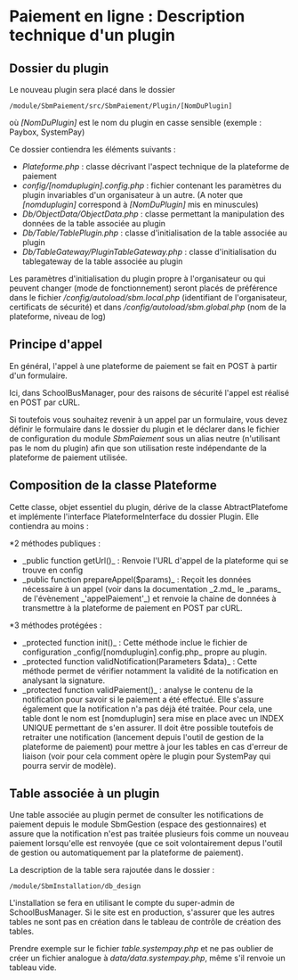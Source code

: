 # Paiement en ligne : Description technique d'un plugin

## Dossier du plugin

Le nouveau plugin sera placé dans le dossier 
	
	/module/SbmPaiement/src/SbmPaiement/Plugin/[NomDuPlugin] 
où _[NomDuPlugin]_ est le nom du plugin en casse sensible (exemple : Paybox, SystemPay)

Ce dossier contiendra les éléments suivants :

* _Plateforme.php_ : classe décrivant l'aspect technique de la plateforme de paiement
* _config/[nomduplugin].config.php_ : fichier contenant les paramètres du plugin invariables d'un organisateur à un autre.
(A noter que _[nomduplugin]_ correspond à _[NomDuPlugin]_ mis en minuscules)
* _Db/ObjectData/ObjectData.php_ : classe permettant la manipulation des données de la table associée au plugin
* _Db/Table/TablePlugin.php_ : classe d'initialisation de la table associée au plugin
* _Db/TableGateway/PluginTableGateway.php_ : classe d'initialisation du tablegateway de la table associée au plugin

Les paramètres d'initialisation du plugin propre à l'organisateur ou qui peuvent changer (mode de fonctionnement) seront placés de préférence dans le fichier _/config/autoload/sbm.local.php_ (identifiant de l'organisateur, certificats de sécurité) et dans _/config/autoload/sbm.global.php_ (nom de la plateforme, niveau de log)

## Principe d'appel

En général, l'appel à une plateforme de paiement se fait en POST à partir d'un formulaire. 

Ici, dans SchoolBusManager, pour des raisons de sécurité l'appel est réalisé en POST par cURL. 

Si toutefois vous souhaitez revenir à un appel par un formulaire, vous devez définir le formulaire dans le dossier du plugin et le déclarer dans le fichier de configuration du module _SbmPaiement_ sous un alias neutre (n'utilisant pas le nom du plugin) afin que son utilisation reste indépendante de la plateforme de paiement utilisée.

## Composition de la classe Plateforme

Cette classe, objet essentiel du plugin, dérive de la classe AbtractPlatefome et implémente l'interface PlateformeInterface du dossier Plugin. Elle contiendra au moins :
 
*2 méthodes publiques :
<ul><li>_public function getUrl()_ : Renvoie l'URL d'appel de la plateforme qui se trouve en config
<li>_public function prepareAppel($params)_ : Reçoit les données nécessaire à un appel (voir dans la documentation _2.md_ le _params_ de l'évènement _'appelPaiement'_) et renvoie la chaine de données à transmettre à la plateforme de paiement en POST par cURL.
</ul>

*3 méthodes protégées :
<ul><li>_protected function init()_ : Cette méthode inclue le fichier de configuration _config/[nomduplugin].config.php_ propre au plugin.
<li>_protected function validNotification(Parameters $data)_ : Cette méthode permet de vérifier notamment la validité de la notification en analysant la signature.
<li>_protected function validPaiement()_ : analyse le contenu de la notification pour savoir si le paiement a été effectué. Elle s'assure également que la notification n'a pas déjà été traitée. Pour cela, une table dont le nom est [nomduplugin] sera mise en place avec un INDEX UNIQUE permettant de s'en assurer. Il doit être possible toutefois de retraiter une notification (lancement depuis l'outil de gestion de la plateforme de paiement) pour mettre à jour les tables en cas d'erreur de liaison (voir pour cela comment opère le plugin pour SystemPay qui pourra servir de modèle).
</ul>


## Table associée à un plugin

Une table associée au plugin permet de consulter les notifications de paiement depuis le module SbmGestion (espace des gestionnaires) et assure que la notification n'est pas traitée plusieurs fois comme un nouveau paiement lorsqu'elle est renvoyée (que ce soit volontairement depus l'outil de gestion  ou automatiquement par la plateforme de paiement).

La description de la table sera rajoutée dans le dossier :

    /module/SbmInstallation/db_design
    
L'installation se fera en utilisant le compte du super-admin de SchoolBusManager. Si le site est en production, s'assurer que les autres tables ne sont pas en création dans le tableau de contrôle de création des tables.

Prendre exemple sur le fichier _table.systempay.php_ et ne pas oublier de créer un fichier analogue à _data/data.systempay.php_, même s'il renvoie un tableau vide.

